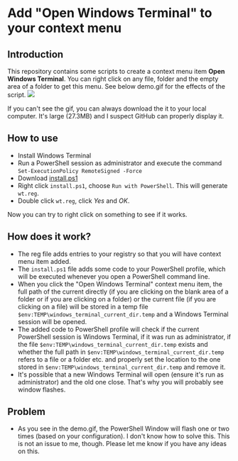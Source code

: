 # Add "Open Windows Terminal" to your context menu

## Introduction
This repository contains some scripts to create a context menu item **Open Windows Terminal**. You can right click on any file, folder and the empty area of a folder to get this menu. See below demo.gif for the effects of the script.
<img src="https://github.com/yangshuairocks/Open_in_Windows_Terminal/raw/master/demo.gif">

If you can't see the gif, you can always download the it to your local computer. It's large (27.3MB) and I suspect GitHub can properly display it. 

## How to use
* Install Windows Terminal
* Run a PowerShell session as administrator and execute the command `Set-ExecutionPolicy RemoteSigned -Force` 
* Download [install.ps1](https://github.com/yangshuairocks/Open_in_Windows_Terminal/blob/master/Open%20in%20Windows%20Terminal/install.ps1)
* Right click `install.ps1`, choose `Run with PowerShell`. This will generate `wt.reg`.
* Double click `wt.reg`, click *Yes* and *OK*.


Now you can try to right click on something to see if it works.


## How does it work?
* The reg file adds entries to your registry so that you will have context menu item added.
* The `install.ps1` file adds some code to your PowerShell profile, which will be executed whenever you open a PowerShell command line.
* When you click the "Open Windows Terminal" context menu item, the full path of the current directly (if you are clicking on the blank area of a folder or if you are clicking on a folder) or the current file (if you are clicking on a file) will be stored in a temp file `$env:TEMP\windows_terminal_current_dir.temp` and a Windows Terminal session will be opened.
* The added code to PowerShell profile will check if the current PowerShell session is Windows Terminal, if it was run as administrator, if the file `$env:TEMP\windows_terminal_current_dir.temp` exists and whether the full path in `$env:TEMP\windows_terminal_current_dir.temp` refers to a file or a folder etc. and properly set the location to the one stored in `$env:TEMP\windows_terminal_current_dir.temp` and remove it.
* It's possible that a new Windows Terminal will open (ensure it's run as administrator) and the old one close. That's why you will probably see window flashes.  


## Problem
* As you see in the demo.gif, the PowerShell Window will flash one or two times (based on your configuration). I don't know how to solve this. This is not an issue to me, though. Please let me know if you have any ideas on this.
